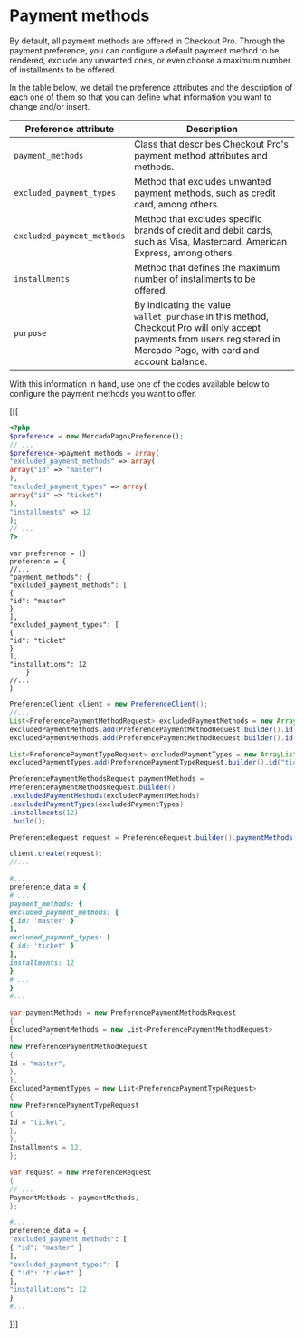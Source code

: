# Payment methods

By default, all payment methods are offered in Checkout Pro. Through the payment preference, you can configure a default payment method to be rendered, exclude any unwanted ones, or even choose a maximum number of installments to be offered.

In the table below, we detail the preference attributes and the description of each one of them so that you can define what information you want to change and/or insert.


| Preference attribute | Description |
| --- | --- |
| `payment_methods` | Class that describes Checkout Pro's payment method attributes and methods. |
| `excluded_payment_types` | Method that excludes unwanted payment methods, such as credit card, among others. |
| `excluded_payment_methods` | Method that excludes specific brands of credit and debit cards, such as Visa, Mastercard, American Express, among others. |
| `installments` | Method that defines the maximum number of installments to be offered. |
| `purpose` | By indicating the value `wallet_purchase` in this method, Checkout Pro will only accept payments from users registered in Mercado Pago, with card and account balance. |


With this information in hand, use one of the codes available below to configure the payment methods you want to offer.


[[[
```php
<?php
$preference = new MercadoPago\Preference();
// ...
$preference->payment_methods = array(
"excluded_payment_methods" => array(
array("id" => "master")
),
"excluded_payment_types" => array(
array("id" => "ticket")
),
"installments" => 12
);
// ...
?>
```
```node
var preference = {}
preference = {
//...
"payment_methods": {
"excluded_payment_methods": [
{
"id": "master"
}
],
"excluded_payment_types": [
{
"id": "ticket"
}
],
"installations": 12
	}
//...
}
```
```java
PreferenceClient client = new PreferenceClient();
//...
List<PreferencePaymentMethodRequest> excludedPaymentMethods = new ArrayList<>();
excludedPaymentMethods.add(PreferencePaymentMethodRequest.builder().id("master").build());
excludedPaymentMethods.add(PreferencePaymentMethodRequest.builder().id("amex").build());

List<PreferencePaymentTypeRequest> excludedPaymentTypes = new ArrayList<>();
excludedPaymentTypes.add(PreferencePaymentTypeRequest.builder().id("ticket").build());

PreferencePaymentMethodsRequest paymentMethods =
PreferencePaymentMethodsRequest.builder()
.excludedPaymentMethods(excludedPaymentMethods)
.excludedPaymentTypes(excludedPaymentTypes)
.installments(12)
.build();

PreferenceRequest request = PreferenceRequest.builder().paymentMethods(paymentMethods).build();

client.create(request);
//...
```
```ruby
#...
preference_data = {
# ...
payment_methods: {
excluded_payment_methods: [
{ id: 'master' }
],
excluded_payment_types: [
{ id: 'ticket' }
],
installments: 12
}
# ...
}
#...
```
```csharp
var paymentMethods = new PreferencePaymentMethodsRequest
{
ExcludedPaymentMethods = new List<PreferencePaymentMethodRequest>
{
new PreferencePaymentMethodRequest
{
Id = "master",
},
},
ExcludedPaymentTypes = new List<PreferencePaymentTypeRequest>
{
new PreferencePaymentTypeRequest
{
Id = "ticket",
},
},
Installments = 12,
};

var request = new PreferenceRequest
{
// ...
PaymentMethods = paymentMethods,
};
```
```python
#...
preference_data = {
"excluded_payment_methods": [
{ "id": "master" }
],
"excluded_payment_types": [
{ "id": "ticket" }
],
"installations": 12
}
#...
```
]]]
